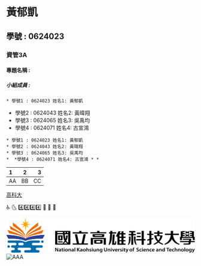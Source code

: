 # 黃郁凱

## 學號 : 0624023

### 資管3A


#### 專題名稱 : 

##### 小組成員 : 
 `* 學號1 : 0624023 姓名1: 黃郁凱`
 * 學號2 : 0624043 姓名2: 黃暐翔
 * 學號3 : 0624065 姓名3: 吳禹均
 * 學號4 : 0624071 姓名4: 古宣鴻
 
 ```
 * 學號1 : 0624023 姓名1: 黃郁凱
 * 學號2 : 0624043 姓名2: 黃暐翔
 * 學號3 : 0624065 姓名3: 吳禹均
 *  *學號4 : 0624071 姓名4: 古宣鴻 * *
 ```
|1|2|3|
|:-|:-:|-:|
|AA|BB|CC|
 
[高科大](https://www.nkust.edu.tw/index.php)

:wheelchair: 🌜 :four::four::four::four:
:hankey: :poop: :rat:

![NKFUST](182513897.png "高科大第一校區")
![AAA](https://www.seoseo.com.tw/thumbnail/mammals-3218028_640.jpg/343x235x90x2 "死狐狸")
